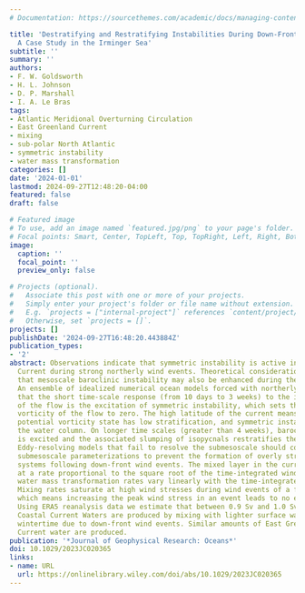 ```yaml
---
# Documentation: https://sourcethemes.com/academic/docs/managing-content/

title: 'Destratifying and Restratifying Instabilities During Down-Front Wind Events:
  A Case Study in the Irminger Sea'
subtitle: ''
summary: ''
authors:
- F. W. Goldsworth
- H. L. Johnson
- D. P. Marshall
- I. A. Le Bras
tags:
- Atlantic Meridional Overturning Circulation
- East Greenland Current
- mixing
- sub-polar North Atlantic
- symmetric instability
- water mass transformation
categories: []
date: '2024-01-01'
lastmod: 2024-09-27T12:48:20-04:00
featured: false
draft: false

# Featured image
# To use, add an image named `featured.jpg/png` to your page's folder.
# Focal points: Smart, Center, TopLeft, Top, TopRight, Left, Right, BottomLeft, Bottom, BottomRight.
image:
  caption: ''
  focal_point: ''
  preview_only: false

# Projects (optional).
#   Associate this post with one or more of your projects.
#   Simply enter your project's folder or file name without extension.
#   E.g. `projects = ["internal-project"]` references `content/project/deep-learning/index.md`.
#   Otherwise, set `projects = []`.
projects: []
publishDate: '2024-09-27T16:48:20.443884Z'
publication_types:
- '2'
abstract: Observations indicate that symmetric instability is active in the East Greenland
  Current during strong northerly wind events. Theoretical considerations suggest
  that mesoscale baroclinic instability may also be enhanced during these events.
  An ensemble of idealized numerical ocean models forced with northerly winds shows
  that the short time-scale response (from 10 days to 3 weeks) to the increased baroclinicity
  of the flow is the excitation of symmetric instability, which sets the potential
  vorticity of the flow to zero. The high latitude of the current means that the zero
  potential vorticity state has low stratification, and symmetric instability destratifies
  the water column. On longer time scales (greater than 4 weeks), baroclinic instability
  is excited and the associated slumping of isopycnals restratifies the water column.
  Eddy-resolving models that fail to resolve the submesoscale should consider using
  submesoscale parameterizations to prevent the formation of overly stratified frontal
  systems following down-front wind events. The mixed layer in the current deepens
  at a rate proportional to the square root of the time-integrated wind stress. Peak
  water mass transformation rates vary linearly with the time-integrated wind stress.
  Mixing rates saturate at high wind stresses during wind events of a fixed duration
  which means increasing the peak wind stress in an event leads to no extra mixing.
  Using ERA5 reanalysis data we estimate that between 0.9 Sv and 1.0 Sv of East Greenland
  Coastal Current Waters are produced by mixing with lighter surface waters during
  wintertime due to down-front wind events. Similar amounts of East Greenland-Irminger
  Current water are produced.
publication: '*Journal of Geophysical Research: Oceans*'
doi: 10.1029/2023JC020365
links:
- name: URL
  url: https://onlinelibrary.wiley.com/doi/abs/10.1029/2023JC020365
---
```

